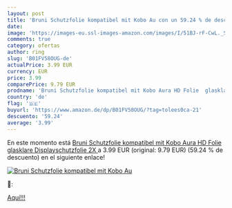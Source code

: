 ```yaml
---
layout: post
title: 'Bruni Schutzfolie kompatibel mit Kobo Au con un 59.24 % de descuento'
date: 
image: 'https://images-eu.ssl-images-amazon.com/images/I/51BJ-rF-CwL._SL200_.jpg'
comments: true
category: ofertas
author: ring
slug: 'B01FV58OUG-de'
actualPrice: 3.99 EUR
currency: EUR
price: 3.99
comparePrice: 9.79 EUR
prodname: 'Bruni Schutzfolie kompatibel mit Kobo Aura HD Folie  glasklare Displayschutzfolie  2X '
country: 'de'
flag: '🇩🇪'
buyurl: 'https://www.amazon.de/dp/B01FV58OUG/?tag=tolees0ca-21'
descuento: '59.24'
average: '3.99'
---
```


En este momento está [Bruni Schutzfolie kompatibel mit Kobo Aura HD Folie  glasklare Displayschutzfolie  2X ](https://www.amazon.de/dp/B01FV58OUG/?tag=tolees0ca-21) a 3.99 EUR (original: 9.79 EUR) (59.24 %  de descuento) en el siguiente enlace!

[![Bruni Schutzfolie kompatibel mit Kobo Au](https://images-eu.ssl-images-amazon.com/images/I/51BJ-rF-CwL._SL200_.jpg)](https://www.amazon.de/dp/B01FV58OUG/?tag=tolees0ca-21)

🔎:


[Aquí!!!](https://www.amazon.de/dp/B01FV58OUG/?tag=tolees0ca-21)
